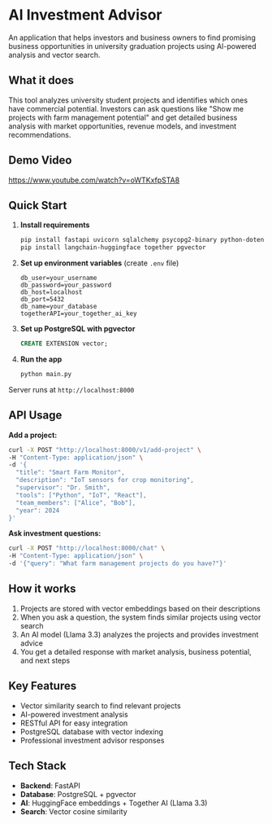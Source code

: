 # AI Investment Advisor

An application that helps investors and business owners to find promising business opportunities in university graduation projects using AI-powered analysis and vector search.

## What it does

This tool analyzes university student projects and identifies which ones have commercial potential. Investors can ask questions like "Show me projects with farm management potential" and get detailed business analysis with market opportunities, revenue models, and investment recommendations.

## Demo Video

https://www.youtube.com/watch?v=oWTKxfpSTA8

## Quick Start

1. **Install requirements**
   ```bash
   pip install fastapi uvicorn sqlalchemy psycopg2-binary python-dotenv
   pip install langchain-huggingface together pgvector
   ```

2. **Set up environment variables** (create `.env` file)
   ```
   db_user=your_username
   db_password=your_password  
   db_host=localhost
   db_port=5432
   db_name=your_database
   togetherAPI=your_together_ai_key
   ```

3. **Set up PostgreSQL with pgvector**
   ```sql
   CREATE EXTENSION vector;
   ```

4. **Run the app**
   ```bash
   python main.py
   ```

Server runs at `http://localhost:8000`

## API Usage

**Add a project:**
```bash
curl -X POST "http://localhost:8000/v1/add-project" \
-H "Content-Type: application/json" \
-d '{
  "title": "Smart Farm Monitor",
  "description": "IoT sensors for crop monitoring",
  "supervisor": "Dr. Smith",
  "tools": ["Python", "IoT", "React"],
  "team_members": ["Alice", "Bob"],
  "year": 2024
}'
```

**Ask investment questions:**
```bash
curl -X POST "http://localhost:8000/chat" \
-H "Content-Type: application/json" \
-d '{"query": "What farm management projects do you have?"}'
```

## How it works

1. Projects are stored with vector embeddings based on their descriptions
2. When you ask a question, the system finds similar projects using vector search
3. An AI model (Llama 3.3) analyzes the projects and provides investment advice
4. You get a detailed response with market analysis, business potential, and next steps

## Key Features

- Vector similarity search to find relevant projects
- AI-powered investment analysis
- RESTful API for easy integration
- PostgreSQL database with vector indexing
- Professional investment advisor responses

## Tech Stack

- **Backend**: FastAPI
- **Database**: PostgreSQL + pgvector
- **AI**: HuggingFace embeddings + Together AI (Llama 3.3)
- **Search**: Vector cosine similarity
